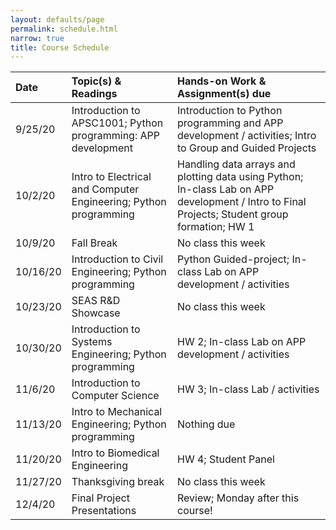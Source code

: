 ```yaml
---
layout: defaults/page
permalink: schedule.html
narrow: true
title: Course Schedule
---
```


| Date | Topic(s) & Readings | Hands-on Work & Assignment(s) due |
|:---|:---|:---|
| 9/25/20 | Introduction to APSC1001; Python programming: APP development | Introduction to Python programming and APP development / activities; Intro to Group and Guided Projects |
| 10/2/20 | Intro to Electrical and Computer Engineering; Python programming | Handling data arrays and plotting data using Python; In-class Lab on APP development / Intro to Final Projects; Student group formation; HW 1
| 10/9/20 | Fall Break | No class this week |
| 10/16/20 | Introduction to Civil Engineering; Python programming | Python Guided-project; In-class Lab on APP development / activities |
| 10/23/20 | SEAS R&D Showcase | No class this week |
| 10/30/20 | Introduction to Systems Engineering; Python programming | HW 2; In-class Lab on APP development / activities |
| 11/6/20 | Introduction to Computer Science | HW 3; In-class Lab / activities | 
| 11/13/20 | Intro to Mechanical Engineering; Python programming | Nothing due |
| 11/20/20  | Intro to Biomedical Engineering | HW 4; Student Panel |
| 11/27/20 | Thanksgiving break | No class this week |
| 12/4/20 | Final Project Presentations | Review; Monday after this course! |
